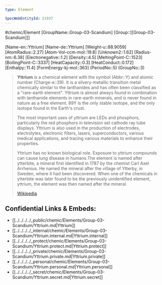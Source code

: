 ```yaml
---
type: Element

SpocWebEntityId: 21937
---
```

#chemic/Element 
[GroupName::Group-03-Scandium]
[Group::[[Group-03-Scandium]]]


[Name-en::Yttrium]
[Name-de::Yttrium]
[Weight-u::88.9059]
[AtomRadius::2.27]
[Atom-Vol-ccm-mol::19.8]
[Unknown2::1.62]
[Radius-nm::6.38]
[Electronegative::1.2]
[Density::4.5]
[MeltingPoint-C::1523]
[BoilingPoint-C::3337]
[HeatCapacity::0.3]
[HeatConduct::0.172]
[Enthalpy::11.4]
[FormEnergy-kj-mol::363]
(PeriodNo::5)
(GroupNo::3)

> **Yttrium** is a chemical element with the symbol (Abbr::Y) and atomic number (Charge-e::39). It is a silvery-metallic transition metal chemically similar to the lanthanides and has often been classified as a "rare-earth element". Yttrium is almost always found in combination with lanthanide elements in rare-earth minerals, and is never found in nature as a free element. 89Y is the only stable isotope, and the only isotope found in the Earth's crust.
>
> The most important uses of yttrium are LEDs and phosphors, particularly the red phosphors in television set cathode ray tube displays. Yttrium is also used in the production of electrodes, electrolytes, electronic filters, lasers, superconductors, various medical applications, and tracing various materials to enhance their properties.
>
> Yttrium has no known biological role. Exposure to yttrium compounds can cause lung disease in humans.The element is named after ytterbite, a mineral first identified in 1787 by the chemist Carl Axel Arrhenius. He named the mineral after the village of Ytterby, in Sweden, where it had been discovered.  When one of the chemicals in ytterbite was later found to be the previously unidentified element, yttrium, the element was then named after the mineral.
>
> [Wikipedia](https://en.wikipedia.org/wiki/Yttrium)

## Confidential Links & Embeds: 
- [[../../../../_public/chemic/Elements/Group-03-Scandium/Yttrium.md|Yttrium]] 
- [[../../../../_internal/chemic/Elements/Group-03-Scandium/Yttrium.internal.md|Yttrium.internal]] 
- [[../../../../_protect/chemic/Elements/Group-03-Scandium/Yttrium.protect.md|Yttrium.protect]] 
- [[../../../../_private/chemic/Elements/Group-03-Scandium/Yttrium.private.md|Yttrium.private]] 
- [[../../../../_personal/chemic/Elements/Group-03-Scandium/Yttrium.personal.md|Yttrium.personal]] 
- [[../../../../_secret/chemic/Elements/Group-03-Scandium/Yttrium.secret.md|Yttrium.secret]] 
